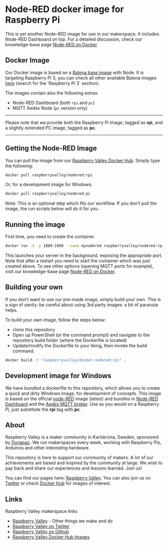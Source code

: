 # Node-RED docker image for Raspberry Pi

This is yet another Node-RED image for use in our makerspace. It includes Node-RED Dashboard on top. For a detailed discussion, check our knowledge-base page [Node-RED on Docker](http://raspberry-valley.azurewebsites.net/Node-RED-on-Docker/)

## Docker Image

Our Docker image is based on a [Balena base image](https://www.balena.io/docs/reference/base-images/base-images/) with Node. It is targeting Raspberry Pi 3, you can check all other available Balena images [here](https://www.balena.io/docs/reference/base-images/base-images-ref/) (search for the 'Raspberry Pi 3' section).

The images contain also the following extras:

* Node-RED Dashboard (both ```rpi``` and ```pc```)
* MQTT Aedes Node (```pc``` version only)

---

Please note that we provide both the Raspberry Pi image, tagged as **rpi**, and a slightly extended PC image, tagged as **pc**.

---

## Getting the Node-RED Image

You can pull the image from our [Raspberry Valley Docker Hub](https://cloud.docker.com/u/raspberryvalley/repository/docker/raspberryvalley/nodered). Simply type the following:

```bash
docker pull raspberryvalley/nodered:rpi
```

Or, for a development image for Windows:

```bash
docker pull raspberryvalley/nodered:pc
```

Note: This is an optional step which fits our workflow. If you don't pull the image, the run scripts below will do it for you.

## Running the image

First time, you need to create the container.

```bash
docker run -d -p 1880:1880 --name mynodered raspberryvalley/nodered:rpi
```

This launches your server in the background, exposing the appropriate port. Note that after a restart you need to start the container which was just created above. To see other options (opening MQTT ports for example), visit our knowledge-base page [Node-RED on Docker](http://raspberry-valley.azurewebsites.net/Node-RED-on-Docker/).

## Building your own

If you don't want to use our pre-made image, simply build your own. This is a sign of sanity: be careful about using 3rd party images: a bit of paranoia helps.

To build your own image, follow the steps below:

* clone this repository
* Open up PowerShell (or the command prompt) and navigate to the repository build folder (where the Dockerfile is located)
* Update/modify the Dockerfile to your liking, then invoke the build command:

```bash
docker build -t "raspberryvalley/docker-nodered:rpi" .
```

## Development image for Windows

We have bundled a dockerfile to this repository, which allows you to create a quick and dirty Windows image, for development of concepts. This image is based on the official [node-RED](https://hub.docker.com/r/nodered/node-red/) image (latest) and bundles in [Node-RED Dashboard](https://flows.nodered.org/node/node-red-dashboard) and the [Aedes MQTT broker](https://flows.nodered.org/node/node-red-contrib-aedes). Use as you would on a Raspberry Pi, just substitute the **rpi** tag with **pc**.

## About

Raspberry Valley is a maker community in Karlskrona, Sweden, sponsored by [Dynapac](https://dynapac.com/en). We run makerspaces every week, working with Raspberry Pis, Arduinos and other interesting hardware.

This repository is here to support our community of makers. A lot of our achievements are based and inspired by the community at large. We wish to pay back and share our experiences and lessons learned. Join us!

You can find our pages here: [Raspberry Valley](https://raspberry-valley.azurewebsites.net). You can also join us on [Twitter](https://twitter.com/RaspberryValley) or check [Docker Hub](https://hub.docker.com/r/raspberryvalley/) for images of interest.

## Links

Raspberry Valley makerspace links

* [Raspberry Valley](https://raspberry-valley.azurewebsites.net) - Other things we make and do
* [Raspberry Valley on Twitter](https://twitter.com/RaspberryValley)
* [Raspberry Valley on Github](https://github.com/raspberryvalley)
* [Raspberry Valley Docker Hub Images](hub.docker.com/r/raspberryvalley/)
